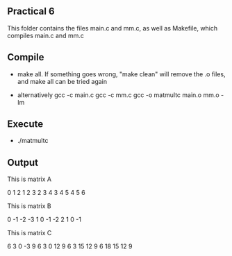 ## Practical 6

This folder contains the files main.c and mm.c, as well as Makefile, which compiles main.c and mm.c

## Compile

* make all. If something goes wrong, "make clean" will remove the .o files, and make all can be tried again

* alternatively
gcc -c main.c
gcc -c mm.c
gcc -o matmultc main.o mm.o -lm

## Execute

* ./matmultc

## Output

 This is matrix A

  0  1  2
  1  2  3
  2  3  4
  3  4  5
  4  5  6

 This is matrix B

  0 -1 -2 -3
  1  0 -1 -2
  2  1  0 -1

 This is matrix C

  6  3  0 -3
  9  6  3  0
 12  9  6  3
 15 12  9  6
 18 15 12  9

